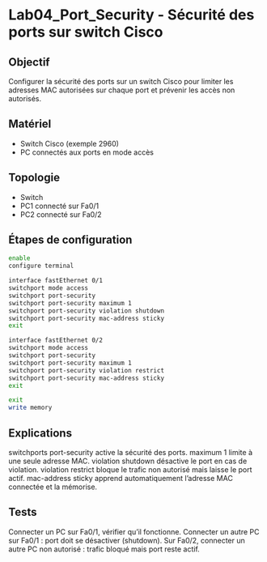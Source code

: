 # Lab04_Port_Security - Sécurité des ports sur switch Cisco

## Objectif  
Configurer la sécurité des ports sur un switch Cisco pour limiter les adresses MAC autorisées sur chaque port et prévenir les accès non autorisés.

## Matériel  
- Switch Cisco (exemple 2960)  
- PC connectés aux ports en mode accès  

## Topologie  
- Switch  
- PC1 connecté sur Fa0/1  
- PC2 connecté sur Fa0/2  

## Étapes de configuration

```bash
enable
configure terminal

interface fastEthernet 0/1
switchport mode access
switchport port-security
switchport port-security maximum 1
switchport port-security violation shutdown
switchport port-security mac-address sticky
exit

interface fastEthernet 0/2
switchport mode access
switchport port-security
switchport port-security maximum 1
switchport port-security violation restrict
switchport port-security mac-address sticky
exit

exit
write memory
```
## Explications ##
switchports port-security active la sécurité des ports.
maximum 1 limite à une seule adresse MAC.
violation shutdown désactive le port en cas de violation.
violation restrict bloque le trafic non autorisé mais laisse le port actif.
mac-address sticky apprend automatiquement l’adresse MAC connectée et la mémorise.

## Tests ##
Connecter un PC sur Fa0/1, vérifier qu’il fonctionne.
Connecter un autre PC sur Fa0/1 : port doit se désactiver (shutdown).
Sur Fa0/2, connecter un autre PC non autorisé : trafic bloqué mais port reste actif.
